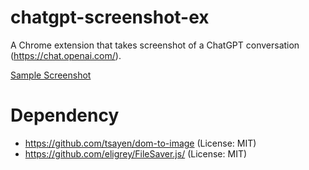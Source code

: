 # chatgpt-screenshot-ex

A Chrome extension that takes screenshot of a ChatGPT conversation (https://chat.openai.com/).

[Sample Screenshot](sample.png)

# Dependency

* https://github.com/tsayen/dom-to-image (License: MIT)
* https://github.com/eligrey/FileSaver.js/ (License: MIT)